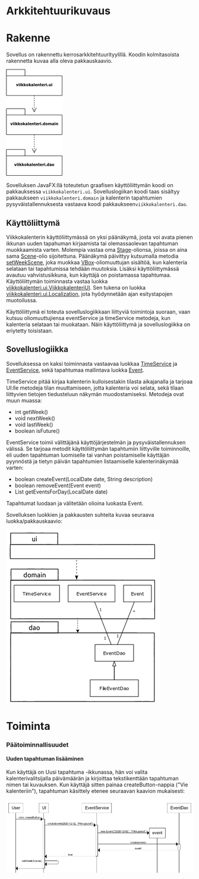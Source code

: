 # Arkkitehtuurikuvaus

# Rakenne

Sovellus on rakennettu kerrosarkkitehtuurityylillä. Koodin kolmitasoista rakennetta kuvaa alla oleva pakkauskaavio.

![Sovelluksen pakkausrakenne](https://github.com/maariaw/ot-harjoitustyo/blob/main/dokumentaatio/kuvat/a-1.png)

Sovelluksen JavaFX:llä toteutetun graafisen käyttöliittymän koodi on pakkauksessa `viikkokalenteri.ui`. Sovelluslogiikan koodi taas sisältyy pakkaukseen `viikkokalenteri.domain` ja kalenterin tapahtumien pysyväistallennuksesta vastaava koodi pakkaukseen`viikkokalenteri.dao`.

## Käyttöliittymä

Viikkokalenterin käyttöliittymässä on yksi päänäkymä, josta voi avata pienen ikkunan uuden tapahuman kirjaamista tai olemassaolevan tapahtuman muokkaamista varten. Molempia vastaa oma [Stage](https://docs.oracle.com/javase/8/javafx/api/javafx/stage/Stage.html)-olionsa, joissa on aina sama [Scene](https://docs.oracle.com/javase/8/javafx/api/javafx/scene/Scene.html)-olio sijoitettuna. Päänäkymä päivittyy kutsumalla metodia [setWeekScene](https://github.com/maariaw/ot-harjoitustyo/blob/main/Viikkokalenteri/src/main/java/viikkokalenteri/ui/ViikkokalenteriUi.java#L111), joka muokkaa [VBox](https://docs.oracle.com/javase/8/javafx/api/javafx/scene/layout/VBox.html)-oliomuuttujan sisältöä, kun kalenteria selataan tai tapahtumissa tehdään muutoksia. Lisäksi käyttöliittymässä avautuu vahvistusikkuna, kun käyttäjä on poistamassa tapahtumaa. Käyttöliittymän toiminnasta vastaa luokka [viikkokalenteri.ui.ViikkokalenteriUI](https://github.com/maariaw/ot-harjoitustyo/blob/main/Viikkokalenteri/src/main/java/viikkokalenteri/ui/ViikkokalenteriUi.java). Sen tukena on luokka [viikkokalenteri.ui.Localization](https://github.com/maariaw/ot-harjoitustyo/blob/main/Viikkokalenteri/src/main/java/viikkokalenteri/ui/Localization.java), jota hyödynnetään ajan esitystapojen muotoilussa.

Käyttöliittymä ei toteuta sovelluslogiikkaan liittyviä toimintoja suoraan, vaan kutsuu oliomuuttujiensa eventService ja timeService metodeja, kun kalenteria selataan tai muokataan. Näin käyttöliittymä ja sovelluslogiikka on eriytetty toisistaan.

## Sovelluslogiikka

Sovelluksessa on kaksi toiminnasta vastaavaa luokkaa [TimeService](https://github.com/maariaw/ot-harjoitustyo/blob/main/Viikkokalenteri/src/main/java/viikkokalenteri/domain/TimeService.java) ja [EventService](https://github.com/maariaw/ot-harjoitustyo/blob/main/Viikkokalenteri/src/main/java/viikkokalenteri/domain/EventService.java), sekä tapahtumaa mallintava luokka [Event](https://github.com/maariaw/ot-harjoitustyo/blob/main/Viikkokalenteri/src/main/java/viikkokalenteri/domain/Event.java).

TimeService pitää kirjaa kalenterin kulloisestakin tilasta aikajanalla ja tarjoaa UI:lle metodeja tilan muuttamiseen, jotta kalenteria voi selata, sekä tilaan liittyvien tietojen tiedusteluun näkymän muodostamiseksi. Metodeja ovat muun muassa:

* int getWeek()
* void nextWeek()
* void lastWeek()
* boolean isFuture()

EventService toimii välittäjänä käyttöjärjestelmän ja pysyväistallennuksen välissä. Se tarjoaa metodit käyttöliittymän tapahtumiin liittyville toiminnoille, eli uuden tapahtuman luomiselle tai vanhan poistamiselle käyttäjän pyynnöstä ja tietyn päivän tapahtumien listaamiselle kalenterinäkymää varten:

* boolean createEvent(LocalDate date, String description)
* boolean removeEvent(Event event)
* List<Event> getEventsForDay(LocalDate date)
  
Tapahtumat luodaan ja välitetään olioina luokasta Event.

Sovelluksen luokkien ja pakkausten suhteita kuvaa seuraava luokka/pakkauskaavio:

![Sovelluksen luokka/pakkauskaavio](https://github.com/maariaw/ot-harjoitustyo/blob/main/dokumentaatio/kuvat/a-2.png)

# Toiminta

### Päätoiminnallisuudet

#### Uuden tapahtuman lisääminen

Kun käyttäjä on Uusi tapahtuma -ikkunassa, hän voi valita kalenterivalitsijalla päivämäärän ja kirjoittaa tekstikenttään tapahtuman nimen tai kuvauksen. Kun käyttäjä sitten painaa createButton-nappia ("Vie kalenteriin"), tapahtuman käsittely etenee seuraavan kaavion mukaisesti:

![Sekvenssikaavio tapahtuman lisäämisestä](https://github.com/maariaw/ot-harjoitustyo/blob/main/dokumentaatio/kuvat/a-3.png)
